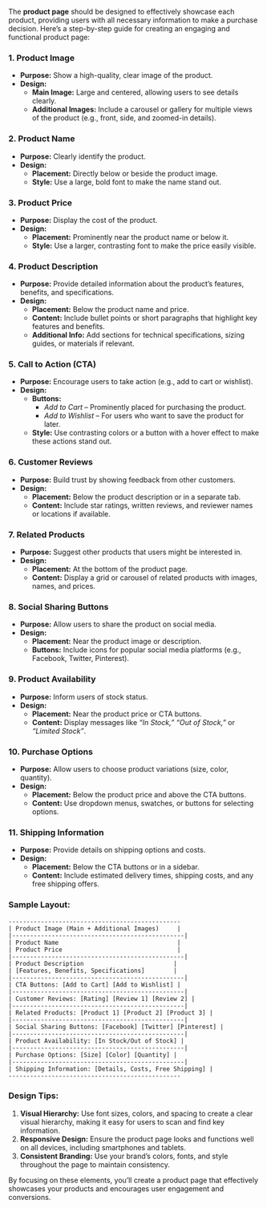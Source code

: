 The **product page** should be designed to effectively showcase each product, providing users with all necessary information to make a purchase decision. Here’s a step-by-step guide for creating an engaging and functional product page:

### **1. Product Image**
   - **Purpose:** Show a high-quality, clear image of the product.
   - **Design:**
     - **Main Image:** Large and centered, allowing users to see details clearly.
     - **Additional Images:** Include a carousel or gallery for multiple views of the product (e.g., front, side, and zoomed-in details).

### **2. Product Name**
   - **Purpose:** Clearly identify the product.
   - **Design:**
     - **Placement:** Directly below or beside the product image.
     - **Style:** Use a large, bold font to make the name stand out.

### **3. Product Price**
   - **Purpose:** Display the cost of the product.
   - **Design:**
     - **Placement:** Prominently near the product name or below it.
     - **Style:** Use a larger, contrasting font to make the price easily visible.

### **4. Product Description**
   - **Purpose:** Provide detailed information about the product’s features, benefits, and specifications.
   - **Design:**
     - **Placement:** Below the product name and price.
     - **Content:** Include bullet points or short paragraphs that highlight key features and benefits.
     - **Additional Info:** Add sections for technical specifications, sizing guides, or materials if relevant.

### **5. Call to Action (CTA)**
   - **Purpose:** Encourage users to take action (e.g., add to cart or wishlist).
   - **Design:**
     - **Buttons:** 
       - *Add to Cart* – Prominently placed for purchasing the product.
       - *Add to Wishlist* – For users who want to save the product for later.
     - **Style:** Use contrasting colors or a button with a hover effect to make these actions stand out.

### **6. Customer Reviews**
   - **Purpose:** Build trust by showing feedback from other customers.
   - **Design:**
     - **Placement:** Below the product description or in a separate tab.
     - **Content:** Include star ratings, written reviews, and reviewer names or locations if available.

### **7. Related Products**
   - **Purpose:** Suggest other products that users might be interested in.
   - **Design:**
     - **Placement:** At the bottom of the product page.
     - **Content:** Display a grid or carousel of related products with images, names, and prices.

### **8. Social Sharing Buttons**
   - **Purpose:** Allow users to share the product on social media.
   - **Design:**
     - **Placement:** Near the product image or description.
     - **Buttons:** Include icons for popular social media platforms (e.g., Facebook, Twitter, Pinterest).

### **9. Product Availability**
   - **Purpose:** Inform users of stock status.
   - **Design:**
     - **Placement:** Near the product price or CTA buttons.
     - **Content:** Display messages like *“In Stock,” “Out of Stock,”* or *“Limited Stock”*.

### **10. Purchase Options**
   - **Purpose:** Allow users to choose product variations (size, color, quantity).
   - **Design:**
     - **Placement:** Below the product price and above the CTA buttons.
     - **Content:** Use dropdown menus, swatches, or buttons for selecting options.

### **11. Shipping Information**
   - **Purpose:** Provide details on shipping options and costs.
   - **Design:**
     - **Placement:** Below the CTA buttons or in a sidebar.
     - **Content:** Include estimated delivery times, shipping costs, and any free shipping offers.

### **Sample Layout:**

```
------------------------------------------------
| Product Image (Main + Additional Images)     |
|------------------------------------------------|
| Product Name                                 |
| Product Price                                |
|------------------------------------------------|
| Product Description                         |
| [Features, Benefits, Specifications]        |
|------------------------------------------------|
| CTA Buttons: [Add to Cart] [Add to Wishlist] |
|------------------------------------------------|
| Customer Reviews: [Rating] [Review 1] [Review 2] |
|------------------------------------------------|
| Related Products: [Product 1] [Product 2] [Product 3] |
|------------------------------------------------|
| Social Sharing Buttons: [Facebook] [Twitter] [Pinterest] |
|------------------------------------------------|
| Product Availability: [In Stock/Out of Stock] |
|------------------------------------------------|
| Purchase Options: [Size] [Color] [Quantity] |
|------------------------------------------------|
| Shipping Information: [Details, Costs, Free Shipping] |
------------------------------------------------
```

### **Design Tips:**

1. **Visual Hierarchy:** Use font sizes, colors, and spacing to create a clear visual hierarchy, making it easy for users to scan and find key information.
2. **Responsive Design:** Ensure the product page looks and functions well on all devices, including smartphones and tablets.
3. **Consistent Branding:** Use your brand’s colors, fonts, and style throughout the page to maintain consistency.

By focusing on these elements, you’ll create a product page that effectively showcases your products and encourages user engagement and conversions.